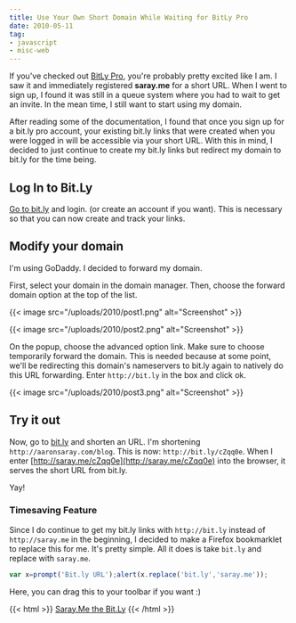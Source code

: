 ```yaml
---
title: Use Your Own Short Domain While Waiting for BitLy Pro
date: 2010-05-11
tag:
- javascript
- misc-web
---
```

If you've checked out [BitLy Pro](http://bitly.pro), you're probably pretty excited like I am.  I saw it and immediately registered **saray.me** for a short URL.  When I went to sign up, I found it was still in a queue system where you had to wait to get an invite.  In the mean time, I still want to start using my domain.

<!--more-->

After reading some of the documentation, I found that once you sign up for a bit.ly pro account, your existing bit.ly links that were created when you were logged in will be accessible via your short URL.  With this in mind, I decided to just continue to create my bit.ly links but redirect my domain to bit.ly for the time being.

## Log In to Bit.Ly

[Go to bit.ly](http://bit.ly) and login. (or create an account if you want).  This is necessary so that you can now create and track your links.

## Modify your domain

I'm using GoDaddy.  I decided to forward my domain.

First, select your domain in the domain manager.  Then, choose the forward domain option at the top of the list.

{{< image src="/uploads/2010/post1.png" alt="Screenshot" >}}

{{< image src="/uploads/2010/post2.png" alt="Screenshot" >}}

On the popup, choose the advanced option link.  Make sure to choose temporarily forward the domain.  This is needed because at some point, we'll be redirecting this domain's nameservers to bit.ly again to natively do this URL forwarding.  Enter `http://bit.ly` in the box and click ok.

{{< image src="/uploads/2010/post3.png" alt="Screenshot" >}}

## Try it out

Now, go to [bit.ly](http://bit.ly) and shorten an URL.  I'm shortening `http://aaronsaray.com/blog`.  This is now: `http://bit.ly/cZqq0e`.  When I enter [http://saray.me/cZqq0e](http://saray.me/cZqq0e) into the browser, it serves the short URL from bit.ly.

Yay!

### Timesaving Feature

Since I do continue to get my bit.ly links with `http://bit.ly` instead of `http://saray.me` in the beginning, I decided to make a Firefox bookmarklet to replace this for me.  It's pretty simple.  All it does is take `bit.ly` and replace with `saray.me`.

```javascript
var x=prompt('Bit.ly URL');alert(x.replace('bit.ly','saray.me'));
```

Here, you can drag this to your toolbar if you want :)

{{< html >}}
<a href="javascript:var%20x=prompt('Bit.ly%20URL');alert(x.replace('bit.ly',%20'saray.me'))">Saray.Me the Bit.Ly</a>
{{< /html >}}
